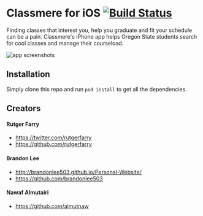 # Classmere for iOS [![Build Status](https://api.travis-ci.org/classmere/app.svg?branch=master)](https://travis-ci.org/classmere/app)

Finding classes that interest you, help you graduate and fit your schedule can be a pain. Classmere's iPhone app helps Oregon State students search for cool classes and manage their courseload. 

![app screenshots](https://raw.githubusercontent.com/classmere/app/master/screenshots.png)

## Installation

Simply clone this repo and run ```pod install``` to get all the dependencies.

## Creators
#### Rutger Farry
- https://twitter.com/rutgerfarry
- https://github.com/rutgerfarry

#### Brandon Lee
- http://brandonlee503.github.io/Personal-Website/
- https://github.com/brandonlee503

#### Nawaf Almutairi
- https://github.com/almutnaw
